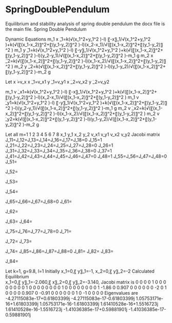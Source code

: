 # SpringDoublePendulum
Equilibrium and stability analysis of spring double pendulum
the docx file is the main file.
Spring Double Pendulum

 
Dynamic Equations
m_1 x ̈_1=k(√(x_1^2+y_1^2 )-l)  〖-x〗_1/√(x_1^2+y_1^2 )+k(√(〖(x_1-x_2)〗^2+〖(y_1-y_2)〗^2 )-l)(x_2-x_1)/√(〖(x_1-x_2)〗^2+〖(y_1-y_2)〗^2 )
m_1 y ̈_1=k(√(x_1^2+y_1^2 )-l)  〖-y〗_1/√(x_1^2+y_1^2 )+k(√(〖(x_1-x_2)〗^2+〖(y_1-y_2)〗^2 )-l)(y_2-y_1)/√(〖(x_1-x_2)〗^2+〖(y_1-y_2)〗^2 )-m_1 g
m_2 x ̈_2=k(√(〖(x_1-x_2)〗^2+〖(y_1-y_2)〗^2 )-l)(x_1-x_2)/√(〖(x_1-x_2)〗^2+〖(y_1-y_2)〗^2 )
m_2 y ̈_2=k(√(〖(x_1-x_2)〗^2+〖(y_1-y_2)〗^2 )-l)(y_1-y_2)/√(〖(x_1-x_2)〗^2+〖(y_1-y_2)〗^2 )-m_2 g

Let x ̇=v_x
x ̇_1=v_x1
y ̇_1=v_y1
x ̇_2=v_x2
y ̇_2=v_y2

m_1 v ̇_x1=k(√(x_1^2+y_1^2 )-l)  〖-x〗_1/√(x_1^2+y_1^2 )+k(√(〖(x_1-x_2)〗^2+〖(y_1-y_2)〗^2 )-l)(x_2-x_1)/√(〖(x_1-x_2)〗^2+〖(y_1-y_2)〗^2 )
m_1 v ̇_y1=k(√(x_1^2+y_1^2 )-l)  〖-y〗_1/√(x_1^2+y_1^2 )+k(√(〖(x_1-x_2)〗^2+〖(y_1-y_2)〗^2 )-l)(y_2-y_1)/√(〖(x_1-x_2)〗^2+〖(y_1-y_2)〗^2 )-m_1 g
m_2 v ̇_x2=k(√(〖(x_1-x_2)〗^2+〖(y_1-y_2)〗^2 )-l)(x_1-x_2)/√(〖(x_1-x_2)〗^2+〖(y_1-y_2)〗^2 )
m_2 v ̇_y2=k(√(〖(x_1-x_2)〗^2+〖(y_1-y_2)〗^2 )-l)(y_1-y_2)/√(〖(x_1-x_2)〗^2+〖(y_1-y_2)〗^2 )-m_2 g

Let all m=1 
                                       1      2     3     4      5      6      7       8
x_1     y_1     x_2     y_2     v_x1    v_y1    v_x2    v_y2
Jacobi matrix
J_11=J_12=J_13=J_14=J_16=J_17=J_18=0
J_15=1
J_21=J_22=J_23=J_24=J_25=J_27=J_28=0
J_26=1
J_31=J_32=J_33=J_34=J_35=J_36=J_38=0
J_37=1
J_41=J_42=J_43=J_44=J_45=J_46=J_47=0
J_48=1
J_55=J_56=J_47=J_48=0
J_51=
 
J_52=
 
J_53=
 
J_54= 



J_65=J_66=J_67=J_68=0
J_61=
 
J_62=
 
J_63= 
J_64=
 

J_75=J_76=J_77=J_78=0
J_71=
 
J_72= 
J_73=
 
J_74= 
J_85=J_86=J_87=J_88=0
J_81= 
J_82= 
J_83=
 
J_84=
 
Let k=1, g=9.8, l=1
Initially 
x_1=0,〖 y〗_1=-1,   x_2=0,〖 y〗_2=-2
Calculated Equilibrium  
x_1=0,〖 y〗_1=-2.060,〖  x〗_2=0,〖 y〗_2=-3.140,
Jacobi matrix is 
0	0	0	0	1	0	0	0
0	0	0	0	0	1	0	0
0	0	0	0	0	0	1	0
0	0	0	0	0	0	0	1
-1.86	0	0.907	0	0	0	0	0
0	-2	0	1	0	0	0	0
0.907	0	-0.91	0	0	0	0	0
0	1	0	-1	0	0	0	0
Eigenvalues are
-4.27115083e-17+0.61803399j
-4.27115083e-17-0.61803399j
  1.05753171e-16+1.61803399j
1.05753171e-16-1.61803399j
  1.61410528e-16+1.5516723j
1.61410528e-16-1.5516723j
 -1.41036385e-17+0.59881901j 
-1.41036385e-17-0.59881901j
